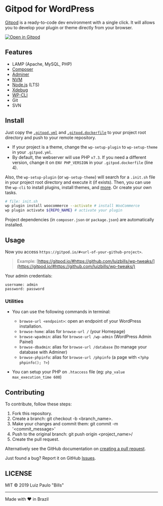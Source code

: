 # Gitpod for WordPress

[Gitpod](https://www.gitpod.io) is a ready-to-code dev environment with a single click. It will allows you to develop your plugin or theme directly from your browser.

[![Open in Gitpod](https://gitpod.io/button/open-in-gitpod.svg)](https://gitpod.io/#https://github.com/luizbills/gitpod-wordpress)

## Features

- LAMP (Apache, MySQL, PHP)
- [Composer](https://getcomposer.org/)
- [Adminer](https://www.adminer.org/)
- [NVM](https://github.com/nvm-sh/nvm)
- [Node.js](https://nodejs.org/) (LTS)
- [Xdebug](https://xdebug.org)
- [WP-CLI](https://wp-cli.org/)
- Git
- SVN

## Install

Just copy the [`.gitpod.yml`](/.gitpod.yml) and [`.gitpod.dockerfile`](/.gitpod.dockerfile) to your project root directory and push to your remote repository.

- If your project is a theme, change the `wp-setup-plugin` to `wp-setup-theme` in your `.gitpod.yml`.
- By default, the webserver will use PHP `v7.3`. If you need a different version, change it on `ENV PHP_VERSION` in your `.gitpod.dockerfile` (line 4).

Also, the `wp-setup-plugin` (or `wp-setup-theme`) will search for a `.init.sh` file in your project root directory and execute it (if exists). Then, you can use the `wp-cli` to install plugins, install themes, and [more](https://developer.wordpress.org/cli/commands/). Or create your own tasks. 

```sh
# file: init.sh
wp plugin install woocommerce --activate # install WooCommerce
wp plugin activate ${REPO_NAME} # activate your plugin
```

Project dependencies (in `composer.json` or `package.json`) are automatically installed.

## Usage

Now you access `https://gitpod.io/#<url-of-your-github-project>`.

> Example: [https://gitpod.io/#https://github.com/luizbills/wp-tweaks/](https://gitpod.io/#https://github.com/luizbills/wp-tweaks/)

Your admin credentials:

```
username: admin
password: password
```

### Utilities

- You can use the following commands in terminal:
  - `browse-url <endpoint>`: open an endpoint of your WordPress installation.
  - `browse-home`: alias for `browse-url /` (your Homepage)
  - `browse-wpadmin`: alias for `browse-url /wp-admin` (WordPress Admin Painel)
  - `browse-dbadmin`: alias for `browse-url /database` (to manage your database with Adminer)
  - `browse-phpinfo`: alias for `browse-url /phpinfo` (a page with `<?php phpinfo(); ?>`)
  
- You can setup your PHP on `.htaccess` file (eg: `php_value max_execution_time 600`)

## Contributing

To contribute, follow these steps:

1. Fork this repository.
1. Create a branch: git checkout -b <branch_name>.
1. Make your changes and commit them: git commit -m '<commit_message>'
1. Push to the original branch: git push origin <project_name>/<location>
1. Create the pull request.

Alternatively see the GitHub documentation on [creating a pull request](https://help.github.com/en/github/collaborating-with-issues-and-pull-requests/creating-a-pull-request).

Just found a bug? Report it on GitHub [Issues](https://github.com/luizbills/gitpod-wordpress/issues).

## LICENSE

MIT &copy; 2019 Luiz Paulo "Bills"

---

Made with ❤ in Brazil
